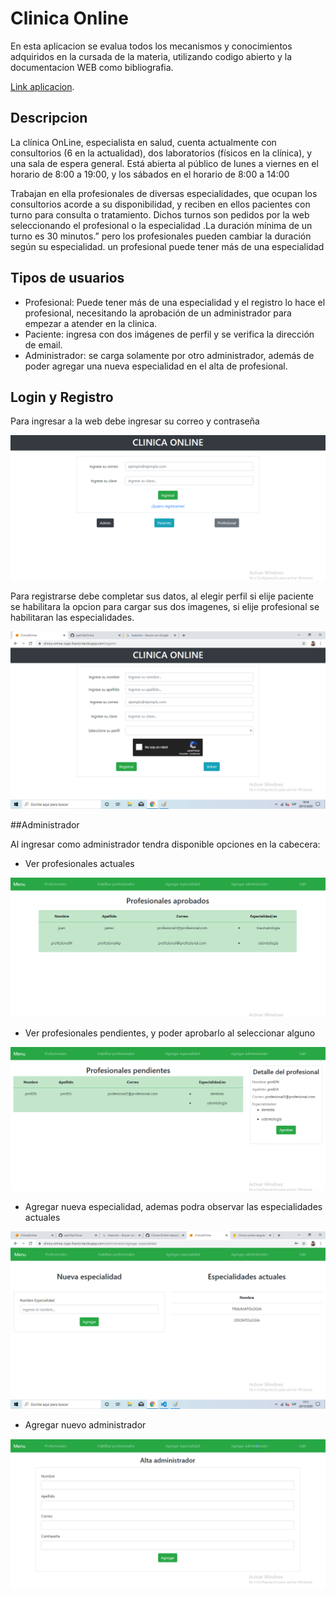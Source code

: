 # Clinica Online

En esta aplicacion se evalua todos los mecanismos y conocimientos adquiridos en la cursada de la materia, utilizando codigo abierto y la documentacion WEB como bibliografia.

[Link aplicacion](https://clinica-online-rojas-franco.herokuapp.com).

## Descripcion

La clínica OnLine, especialista en salud, cuenta
actualmente con consultorios (6 en la actualidad),
dos laboratorios (físicos en la clínica), y una sala
de espera general. Está abierta al público de lunes
a viernes en el horario de 8:00 a 19:00, y los
sábados en el horario de 8:00 a 14:00

Trabajan en ella profesionales de diversas
especialidades, que ocupan los consultorios acorde a su disponibilidad, y reciben en ellos
pacientes con turno para consulta o tratamiento. Dichos turnos son pedidos por la web
seleccionando el profesional o la especialidad .La duración mínima de un turno es 30 minutos.”
pero los profesionales pueden cambiar la duración según su especialidad. un profesional puede
tener más de una especialidad

## Tipos de usuarios

- Profesional: Puede tener más de una especialidad y el registro lo hace el profesional, necesitando la aprobación de un administrador para empezar a atender en la clinica.
- Paciente: ingresa con dos imágenes de perfil y se verifica la dirección de email.
- Administrador: se carga solamente por otro administrador,
además de poder agregar una nueva especialidad en el alta de profesional.

## Login y Registro

Para ingresar a la web debe ingresar su correo y contraseña

![opc](https://github.com/RojasFranco/Clinica-Online-LaboratorioIV/blob/master/imagenes%20Readme/login.png)

Para registrarse debe completar sus datos, al elegir perfil si elije paciente se habilitara la opcion para cargar sus dos imagenes, si elije profesional se habilitaran las especialidades.

![opc](https://github.com/RojasFranco/Clinica-Online-LaboratorioIV/blob/master/imagenes%20Readme/registro.png)

##Administrador

Al ingresar como administrador tendra disponible opciones en la cabecera:

- Ver profesionales actuales

![opc](https://github.com/RojasFranco/Clinica-Online-LaboratorioIV/blob/master/imagenes%20Readme/admin-profesionales.png)

- Ver profesionales pendientes, y poder aprobarlo al seleccionar alguno

![opc](https://github.com/RojasFranco/Clinica-Online-LaboratorioIV/blob/master/imagenes%20Readme/admin-habilitar-prof.png)

- Agregar nueva especialidad, ademas podra observar las especialidades actuales

![opc](https://github.com/RojasFranco/Clinica-Online-LaboratorioIV/blob/master/imagenes%20Readme/admin-agregar-especialidad.png)

- Agregar nuevo administrador

![opc](https://github.com/RojasFranco/Clinica-Online-LaboratorioIV/blob/master/imagenes%20Readme/admin-agregarAdmin.png)

